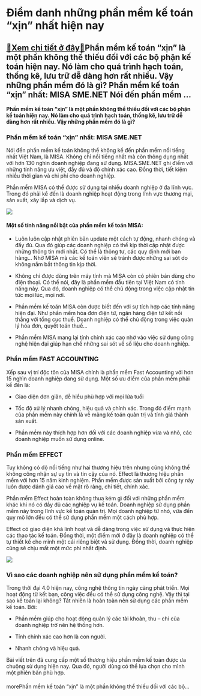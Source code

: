 Điểm danh những phần mềm kế toán “xịn” nhất hiện nay
====================================================

[:gift:Xem chi tiết ở đây:gift:](https://hddtvn.com/diem-danh-nhung-phan-mem-ke-toan-xin-nhat-hien-nay/)Phần mềm kế toán “xịn” là một phần không thể thiếu đối với các bộ phận kế toán hiện nay. Nó làm cho quá trình hạch toán, thống kê, lưu trữ dễ dàng hơn rất nhiều. Vậy những phần mềm đó là gì? Phần mềm kế toán “xịn” nhất: MISA SME.NET Nói đến phần mềm …
-----------------------------------------------------------------------------------------------------------------------------------------------------------------------------------------------------------------------------------------------------------

**Phần mềm kế toán “xịn” là một phần không thể thiếu đối với các bộ phận kế toán hiện nay. Nó làm cho quá trình hạch toán, thống kê, lưu trữ dễ dàng hơn rất nhiều. Vậy những phần mềm đó là gì?**


### **Phần mềm kế toán “xịn” nhất: MISA SME.NET**


Nói đến phần mềm kế toán không thể không kể đến phần mềm nổi tiếng nhất Việt Nam, là MISA. Không chỉ nổi tiếng nhất mà còn thông dụng nhất với hơn 130 nghìn doanh nghiệp đang sử dụng. MISA.SME.NET ghi điểm với những tính năng ưu việt, đầy đủ và độ chính xác cao. Đồng thời, tiết kiệm nhiều thời gian và chi phí cho doanh nghiệp.


Phần mềm MISA có thể được sử dụng tại nhiều doanh nghiệp ở đa lĩnh vực. Trong đó phải kể đến là doanh nghiệp hoạt động trong lĩnh vực thương mại, sản xuất, xây lắp và dịch vụ.


![](https://hddtvn.com/wp-content/uploads/2021/01/misa.png)


#### **Một số tính năng nổi bật của phần mềm kế toán MISA:**




* Luôn luôn cập nhật phiên bản update một cách tự động, nhanh chóng và đầy đủ. Qua đó giúp các doanh nghiệp có thể kịp thời cập nhật được những thông tin mới nhất. Có thể là thông tư, các quy định mới ban hàng… Nhờ MISA mà các kế toán viên sẽ tránh được những sai sót do không nắm bắt thông tin kịp thời.

* Không chỉ được dùng trên máy tính mà MISA còn có phiên bản dùng cho điện thoại. Có thể nói, đây là phần mềm đầu tiên tại Việt Nam có tính năng này. Qua đó, doanh nghiệp có thể chủ động trong việc cập nhật tin tức mọi lúc, mọi nơi.

* Phần mềm kế toán MISA còn được biết đến với sự tích hợp các tính năng hiện đại. Như phần mềm hóa đơn điện tử, ngân hàng điện tử kết nối thẳng với tổng cục thuế. Doanh nghiệp có thể chủ động trong việc quản lý hóa đơn, quyết toán thuế…

* Phần mềm MISA mang lại tính chính xác cao nhờ vào việc sử dụng công nghệ hiện đại giúp hạn chế những sai sót về số liệu cho doanh nghiệp.



### **Phần mềm FAST ACCOUNTING**


Xếp sau vị trí độc tôn của MISA chính là phần mềm Fast Accounting với hơn 15 nghìn doanh nghiệp đang sử dụng. Một số ưu điểm của phần mềm phải kể đến là:




* Giao diện đơn giản, dễ hiểu phù hợp với mọi lứa tuổi

* Tốc độ xử lý nhanh chóng, hiệu quả và chính xác. Trong đó điểm mạnh của phần mềm này chính là về mảng kế toán quản trị và tính giá thành sản xuất.

* Phần mềm này thích hợp hơn đối với các doanh nghiệp vừa và nhỏ, các doanh nghiệp muốn sử dụng online.



### **Phần mềm EFFECT**


Tuy không có độ nổi tiếng như hai thương hiệu trên nhưng cũng không thể không công nhận sự uy tín và tin cậy của nó. Effect là thương hiệu phần mềm với hơn 15 năm kinh nghiệm. Phần mềm được sản xuất bởi công ty này luôn được đánh giá cao về mặt rõ ràng, chi tiết, chính xác.


Phần mềm Effect hoàn toàn không thua kém gì đối với những phần mềm khác khi nó có đầy đủ các nghiệp vụ kế toán. Doanh nghiệp sử dụng phần mềm này trong lĩnh vực kế toán quản trị. Mọi doanh nghiệp từ nhỏ, vừa đến quy mô lớn đều có thể sử dụng phần mềm một cách phù hợp.


Effect có giao diện khá linh hoạt và dễ dàng trong việc sử dụng và thực hiện các thao tác kế toán. Đồng thời, một điểm mới ở đây là doanh nghiệp có thể tự thiết kế cho mình một cái riêng biệt và sử dụng. Đồng thời, doanh nghiệp cũng sẽ chịu mất một mức phí nhất định.


![](https://hddtvn.com/wp-content/uploads/2021/01/hero-mac-iphone@2x.png)


### **Vì sao các doanh nghiệp nên sử dụng phần mềm kế toán?**


Trong thời đại 4.0 hiện nay, công nghệ thông tin ngày càng phát triển. Mọi hoạt động từ kết bạn, công việc đều có thể sử dụng công nghệ. Vậy thì tại sao kế toán lại không? Tất nhiên là hoàn toàn nên sử dụng các phần mềm kế toán. Bởi:




* Phần mềm giúp cho hoạt động quản lý các tài khoản, thu – chi của doanh nghiệp trở nên hệ thống hơn.

* Tính chính xác cao hơn là con người.

* Nhanh chóng và hiệu quả.



Bài viết trên đã cung cấp một số thương hiệu phần mềm kế toán được ưa chuộng sử dụng hiện nay. Qua đó, người dùng có thể lựa chọn cho mình một phiên bản phù hợp.


#### 


morePhần mềm kế toán “xịn” là một phần không thể thiếu đối với các bộ…

